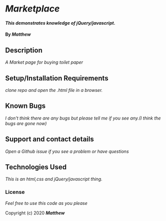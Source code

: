 # _Marketplace_

#### _This demonstrates knowledge of jQuery/javascript._

#### By _**Matthew**_

## Description

_A Market page for buying toilet paper_
## Setup/Installation Requirements

_clone repo and open the .html file in a browser._


## Known Bugs

_I don't think there are any bugs but please tell me if you see any.(I think the bugs are gone now)_

## Support and contact details

_Open a Github issue if you see a problem or have questions_

## Technologies Used

_This is an html,css and jQuery/javascript thing._

### License

*Feel free to use this code as you please*

Copyright (c) 2020 **_Matthew_**